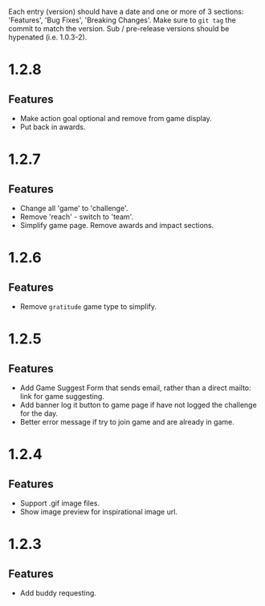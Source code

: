 Each entry (version) should have a date and one or more of 3 sections: 'Features', 'Bug Fixes', 'Breaking Changes'. Make sure to `git tag` the commit to match the version. Sub / pre-release versions should be hypenated (i.e. 1.0.3-2).

# 1.2.8

## Features

- Make action goal optional and remove from game display.
- Put back in awards.


# 1.2.7

## Features

- Change all 'game' to 'challenge'.
- Remove 'reach' - switch to 'team'.
- Simplify game page. Remove awards and impact sections.


# 1.2.6

## Features

- Remove `gratitude` game type to simplify.


# 1.2.5

## Features

- Add Game Suggest Form that sends email, rather than a direct mailto: link for game suggesting.
- Add banner log it button to game page if have not logged the challenge for the day.
- Better error message if try to join game and are already in game.


# 1.2.4

## Features

- Support .gif image files.
- Show image preview for inspirational image url.


# 1.2.3

## Features

- Add buddy requesting.